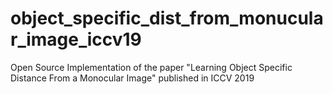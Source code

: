 # object_specific_dist_from_monucular_image_iccv19
Open Source Implementation of the paper "Learning Object Specific Distance From a Monocular Image" published in ICCV 2019
